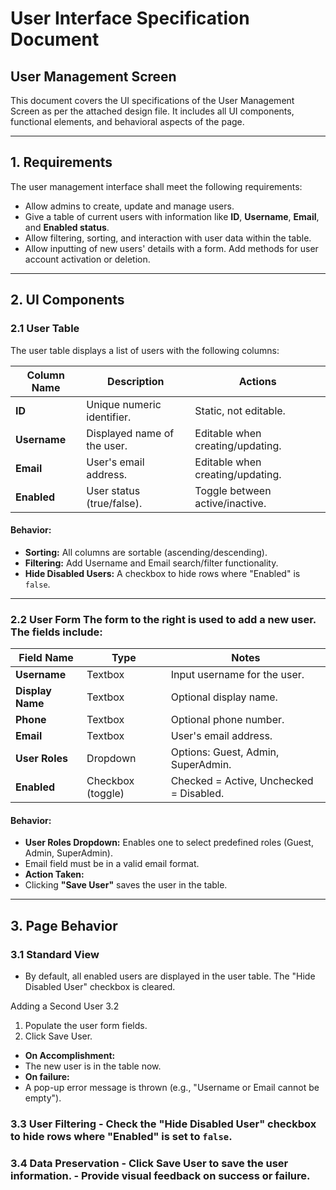 # User Interface Specification Document  
## User Management Screen  

This document covers the UI specifications of the User Management Screen as per the attached design file. It includes all UI components, functional elements, and behavioral aspects of the page. 

---

## 1. Requirements
The user management interface shall meet the following requirements:

- Allow admins to create, update and manage users.
- Give a table of current users with information like **ID**, **Username**, **Email**, and **Enabled status**.
- Allow filtering, sorting, and interaction with user data within the table.
- Allow inputting of new users' details with a form. Add methods for user account activation or deletion.

---

## 2. UI Components  

### 2.1 User Table  
The user table displays a list of users with the following columns:  

| **Column Name**  | **Description**                  | **Actions**                    |
|------------------|----------------------------------|--------------------------------|
| **ID**           | Unique numeric identifier.       | Static, not editable.          |
| **Username**     | Displayed name of the user.      | Editable when creating/updating.|
| **Email**        | User's email address.            | Editable when creating/updating.|
| **Enabled**      | User status (true/false).        | Toggle between active/inactive.|

#### **Behavior:**
- **Sorting:** All columns are sortable (ascending/descending).
- **Filtering:** Add Username and Email search/filter functionality.
- **Hide Disabled Users:**
A checkbox to hide rows where "Enabled" is `false`.

---

### 2.2 User Form The form to the right is used to **add a new user**. The fields include:

| **Field Name**      | **Type**           |  **Notes**                    |
|----------------------|--------------------|------------------------------|
| **Username**         | Textbox            | Input username for the user. |
| **Display Name**     | Textbox            | Optional display name.       |
| **Phone**            | Textbox            | Optional phone number.       |
| **Email**            | Textbox            | User's email address.        |
| **User Roles**       | Dropdown           | Options: Guest, Admin, SuperAdmin. |
| **Enabled**          | Checkbox (toggle)  | Checked = Active, Unchecked = Disabled. |


#### **Behavior:**
- **User Roles Dropdown:** Enables one to select predefined roles (Guest, Admin, SuperAdmin).
- Email field must be in a valid email format.
- **Action Taken:**
- Clicking **"Save User"** saves the user in the table.

---

## 3. Page Behavior

### 3.1 Standard View
- By default, all enabled users are displayed in the user table.
The "Hide Disabled User" checkbox is cleared.

Adding a Second User 3.2
1. Populate the user form fields.
2. Click Save User.
- **On Accomplishment:**
- The new user is in the table now.
- **On failure:**
- A pop-up error message is thrown (e.g., "Username or Email cannot be empty").

### 3.3 User Filtering - Check the **"Hide Disabled User"** checkbox to hide rows where "Enabled" is set to `false`.

### 3.4 Data Preservation - Click **Save User** to save the user information. - Provide visual feedback on success or failure.
